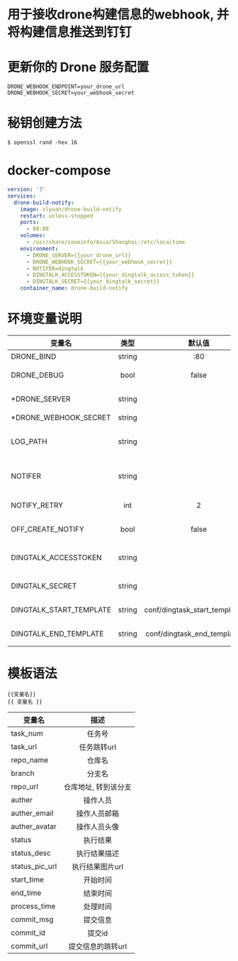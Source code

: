 # 用于接收drone构建信息的webhook, 并将构建信息推送到钉钉

# 更新你的 Drone 服务配置

```text
DRONE_WEBHOOK_ENDPOINT=your_drone_url
DRONE_WEBHOOK_SECRET=your_webhook_secret
```

# 秘钥创建方法

```console
$ openssl rand -hex 16
```

# docker-compose
```yaml
version: '3'
services:
  drone-build-notify:
    image: zlyuan/drone-build-notify
    restart: unless-stopped
    ports:
      - 80:80
    volumes:
      - /usr/share/zoneinfo/Asia/Shanghai:/etc/localtime
    environment:
      - DRONE_SERVER={{your_drone_url}}
      - DRONE_WEBHOOK_SECRET={{your_webhook_secret}}
      - NOTIFER=dingtalk
      - DINGTALK_ACCESSTOKEN={{your_dingtalk_access_token}}
      - DINGTALK_SECRET={{your_dingtalk_secret}}
    container_name: drone-build-notify
```

# 环境变量说明

| 变量名                  |  类型  |             默认值              |              说明               |   示例   |
| ----------------------- | :----: | :-----------------------------: | :-----------------------------: | :------: |
| DRONE_BIND              | string |               :80               |          服务监听地址           |   :80    |
| DRONE_DEBUG             |  bool  |              false              |     调试模式,会输出额外信息     |  false   |
| *DRONE_SERVER           | string |                                 |          drone服务地址          |
| *DRONE_WEBHOOK_SECRET   | string |                                 |           webhook秘钥           |
| LOG_PATH                | string |                                 | 日志文件输出目录,不需要预先创建 |
| NOTIFER                 | string |                                 | 通告者,多个通告者用半角逗号隔开 | dingtalk |
| NOTIFY_RETRY            |  int   |                2                |        通告失败重试次数         |    2     |
| OFF_CREATE_NOTIFY       |  bool  |              false              |       关闭创建动作的通告        |  false   |
| DINGTALK_ACCESSTOKEN    | string |                                 |  dingtalk通告者的access_token   |
| DINGTALK_SECRET         | string |                                 |     dingtalk通告者的secret      |
| DINGTALK_START_TEMPLATE | string | conf/dingtask_start_template.md |    钉钉消息任务开始模板文件     |
| DINGTALK_END_TEMPLATE   | string |  conf/dingtask_end_template.md  |    钉钉消息任务结束模板文件     |

# 模板语法

```
{{变量名}}
{{ 变量名 }}
```

| 变量名         |         描述         |
| -------------- | :------------------: |
| task_num       |        任务号        |
| task_url       |     任务跳转url      |
| repo_name      |        仓库名        |
| branch         |        分支名        |
| repo_url       | 仓库地址, 转到该分支 |
| auther         |       操作人员       |
| auther_email   |     操作人员邮箱     |
| auther_avatar  |     操作人员头像     |
| status         |       执行结果       |
| status_desc    |     执行结果描述     |
| status_pic_url |   执行结果图片url    |
| start_time     |       开始时间       |
| end_time       |       结束时间       |
| process_time   |       处理时间       |
| commit_msg     |       提交信息       |
| commit_id      |        提交id        |
| commit_url     |  提交信息的跳转url   |
